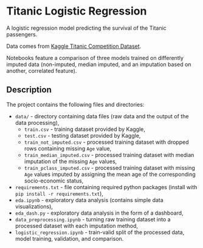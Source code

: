 # Titanic Logistic Regression

A logistic regression model predicting the survival of the Titanic passengers.

Data comes from [Kaggle Titanic Competition Dataset](https://www.kaggle.com/c/titanic/data).

Notebooks feature a comparison of three models trained on differently imputed data (non-imputed, median imputed, and an imputation based on another, correlated feature).

## Description

The project contains the following files and directories:
* `data/` - directory containing data files (raw data and the output of the data processing),
  * `train.csv` - training dataset provided by Kaggle,
  * `test.csv` - testing dataset provided by Kaggle,
  * `train_not_imputed.csv` - processed training dataset with dropped rows containing missing `Age` value,
  * `train_median_imputed.csv` - processed training dataset with median imputation of the missing `Age` values,
  * `train_pclass_imputed.csv` - processed training dataset with missing `Age` values imputed by assigning the mean age of the corresponding socio-economic status,
* `requirements.txt` - file containing required python packages (install with `pip install -r requirements.txt`),
* `eda.ipynb` - exploratory data analysis (contains simple data visualizations),
* `eda_dash.py` - exploratory data analysis in the form of a dashboard,
* `data_preprocessing.ipynb` - turning raw training dataset into a processed dataset with each imputation method,
* `logistic_regression.ipynb` - train-valid split of the processed data, model training, validation, and comparison.
